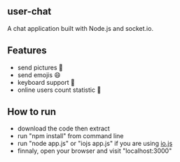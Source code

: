 user-chat
---
 
A chat application built with Node.js and socket.io.

Features
---
* send pictures :sunrise:
* send emojis :smile:
* keyboard support :musical_keyboard:
* online users count statistic :ghost:

How to run
---
* download the code then extract
* run "npm install" from command line
* run "node app.js" or "iojs app.js" if you are using [io.js](https://iojs.org/)
* finnaly, open your browser and visit "localhost:3000"


